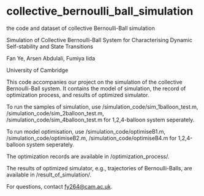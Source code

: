 # collective_bernoulli_ball_simulation
the code and dataset of collective Bernoulli-Ball simulation

Simulation of Collective Bernoulli-Ball System for Characterising Dynamic Self-stability and State Transitions

Fan Ye, Arsen Abdulali, Fumiya Iida

University of Cambridge


This code accompanies our project on the simulation of the collective Bernoulli-Ball system. It contains the model of simulation, the record of optimization process, and results of optimized simulator.


To run the samples of simulation, use /simulation_code/sim_1balloon_test.m, /simulation_code/sim_2balloon_test.m, /simulation_code/sim_4balloon_test.m for 1,2,4-balloon system seperately.

To run model optimisation, use /simulation_code/optimiseB1.m, /simulation_code/optimiseB2.m, /simulation_code/optimiseB4.m for 1,2,4-balloon system seperately.


The optimization records are available in /optimization_process/.

The results of optimized simulator, e.g., trajectories of Bernoulli-Balls, are available in /result_of_simulation/.


For questions, contact fy264@cam.ac.uk.
